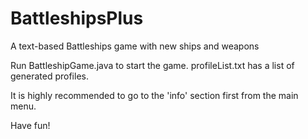 # BattleshipsPlus
A text-based Battleships game with new ships and weapons

Run BattleshipGame.java to start the game. profileList.txt has a list of generated profiles.

It is highly recommended to go to the 'info' section first from the main menu.

Have fun!
